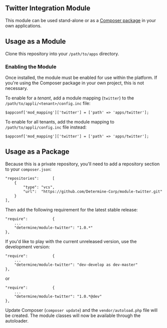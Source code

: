 ## Twitter Integration Module
This module can be used stand-alone or as a [Composer package](https://getcomposer.org/doc/00-intro.md) in your own applications. 

## Usage as a Module
Clone this repository into your `/path/to/apps` directory.

### Enabling the Module
Once installed, the module must be enabled for use within the platform. If you're using the Composer package in your own project, this is not necessary. 

To enable for a *tenant*, add a module mapping (`twitter`) to the `/path/to/appli/<tenant>/config.inc` file:

    $appconf['mod_mapping']['twitter'] = ['path' => 'apps/twitter'];

To enable for all tenants, add the module mapping to `/path/to/appli/config.inc` file instead:

    $appconf['mod_mapping']['twitter'] = ['path' => 'apps/twitter'];

## Usage as a Package
Because this is a private repository, you'll need to add a repository section to your `composer.json`: 

```
"repositories":      [
    {
        "type": "vcs",
        "url":  "https://github.com/Determine-Corp/module-twitter.git"
    }
],
```

Then add the following requirement for the latest stable release: 

```
"require":           {
    ...
    "determine/module-twitter": "1.0.*"
},
```

If you'd like to play with the current unreleased version, use the development version:

```
"require":           {
    ...
    "determine/module-twitter": "dev-develop as dev-master"
},
```

or

```
"require":           {
    ...
    "determine/module-twitter": "1.0.*@dev"
},
```

Update Composer (`composer update`) and the `vendor/autoload.php` file will be created. The module classes will now be available through the autoloader.
